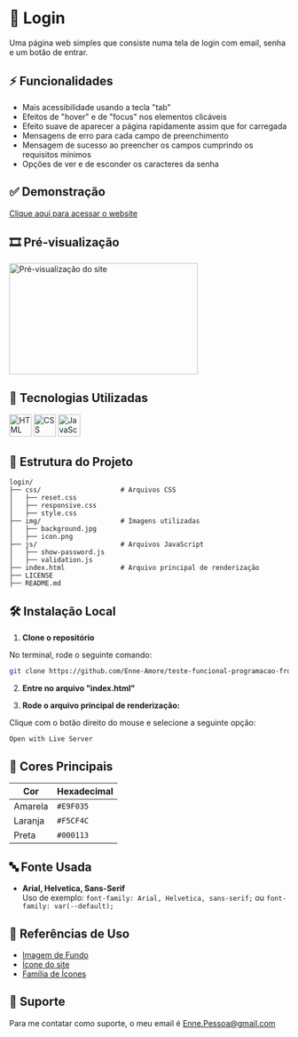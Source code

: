 # 👤 Login

 Uma página web simples que consiste numa tela de login com email, senha e um botão de entrar.


## ⚡ Funcionalidades

 - Mais acessibilidade usando a tecla "tab"
 - Efeitos de "hover" e de "focus" nos elementos clicáveis
 - Efeito suave de aparecer a página rapidamente assim que for carregada
 - Mensagens de erro para cada campo de preenchimento
 - Mensagem de sucesso ao preencher os campos cumprindo os requisitos mínimos
 - Opções de ver e de esconder os caracteres da senha


## ✅ Demonstração

 [Clique aqui para acessar o website](https://enne-amore.github.io/login/)


## 🎞️ Pré-visualização

 <img src="img/preview.gif" alt="Pré-visualização do site" width="340" height="200">


## 🚀 Tecnologias Utilizadas

 <p align="left">
   <img src="https://cdn.jsdelivr.net/gh/devicons/devicon/icons/html5/html5-original.svg" title="HTML" alt="HTML" width="40" height="40"/>
   <img src="https://cdn.jsdelivr.net/gh/devicons/devicon/icons/css3/css3-original.svg" title="CSS" alt="CSS" width="40" height="40"/>
   <img src="https://cdn.jsdelivr.net/gh/devicons/devicon/icons/javascript/javascript-original.svg" title="JavaScript" alt="JavaScript" width="40" height="40"/>
 </p>


## 📂 Estrutura do Projeto

```plaintext
login/
├── css/                    # Arquivos CSS
│   ├── reset.css       
│   ├── responsive.css  
│   ├── style.css       
├── img/                    # Imagens utilizadas
│   ├── background.jpg 
│   ├── icon.png     
├── js/                     # Arquivos JavaScript
│   ├── show-password.js  
│   ├── validation.js 
├── index.html              # Arquivo principal de renderização
├── LICENSE
├── README.md
```


## 🛠️ Instalação Local

1. **Clone o repositório**

No terminal, rode o seguinte comando:

```bash
git clone https://github.com/Enne-Amore/teste-funcional-programacao-frontend.git
```

2. **Entre no arquivo "index.html"**

3. **Rode o arquivo principal de renderização:**

Clique com o botão direito do mouse e selecione a seguinte opção:

```bash
Open with Live Server
```


## 🌈 Cores Principais

| Cor     | Hexadecimal |
| ------- | ----------- |
| Amarela | `#E9F035`   |
| Laranja | `#F5CF4C`   |
| Preta   | `#000113`   |


## 🔤 Fonte Usada

- **Arial, Helvetica, Sans-Serif**  
  Uso de exemplo:
  `font-family: Arial, Helvetica, sans-serif;` ou 
  `font-family: var(--default);`


## 🌟 Referências de Uso

 - [Imagem de Fundo](https://www.pexels.com/pt-br/foto/foto-da-silhueta-de-uma-montanha-durante-o-por-do-sol-114979/)
 - [Ícone do site](https://www.flaticon.com/br/icone-gratis/pessoa_10100323?term=person&page=1&position=10&origin=search&related_id=10100323)
 - [Família de Ícones](https://fonts.googleapis.com/css2?family=Material+Symbols+Outlined:opsz,wght,FILL,GRAD@24,400,0,0)


## 🔧 Suporte

 Para me contatar como suporte, o meu email é [Enne.Pessoa@gmail.com](mailto:Enne.Pessoa@gmail.com)

